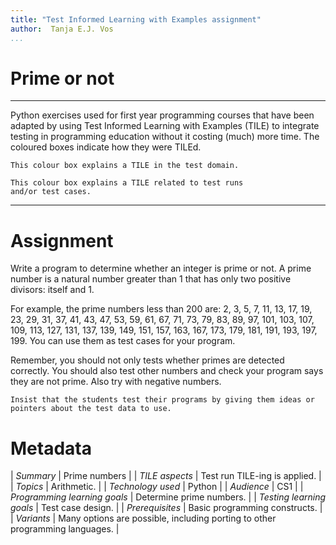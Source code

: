 ```yaml
---
title: "Test Informed Learning with Examples assignment"
author:  Tanja E.J. Vos
...
```


# Prime or not



------------------------------------------------------------------------

Python exercises used for first year programming courses that
have been adapted by using Test Informed Learning with Examples (TILE)
to integrate testing in programming education without it costing (much)
more time. The coloured boxes indicate how they were TILEd.

```testdomaintile
This colour box explains a TILE in the test domain.
```

```testruntile
This colour box explains a TILE related to test runs 
and/or test cases.
```
------------------------------------------------------------------------

# Assignment

Write a program to determine whether an integer is prime or not. A
prime number is a natural number greater than 1 that has only two
positive divisors: itself and 1. 

For example, the prime numbers less than 200 are: 2, 3, 5, 7, 11, 13, 17, 19, 23, 29, 31, 37, 41, 43,
47, 53, 59, 61, 67, 71, 73, 79, 83, 89, 97, 101, 103, 107, 109, 113,
127, 131, 137, 139, 149, 151, 157, 163, 167, 173, 179, 181, 191,
193, 197, 199. You can use them as test cases for your program.

Remember, you should not only tests whether primes are detected
correctly. You should also test other numbers and check your program
says they are not prime. Also try with negative numbers.

```testruntile
Insist that the students test their programs by giving them ideas or
pointers about the test data to use.
```


# Metadata

| *Summary*                     | Prime numbers |
| *TILE aspects*                | Test run TILE-ing is applied. |
| *Topics*                      | Arithmetic. |
| *Technology used*             | Python |
| *Audience*                    | CS1 |
| *Programming learning goals*  | Determine prime numbers. |
| *Testing learning goals*      | Test case design. |
| *Prerequisites*               | Basic programming constructs. |
| *Variants*                    | Many options are possible, including porting to other programming languages. |    